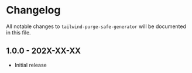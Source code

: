 # Changelog

All notable changes to `tailwind-purge-safe-generator` will be documented in this file.

## 1.0.0 - 202X-XX-XX

- Initial release
